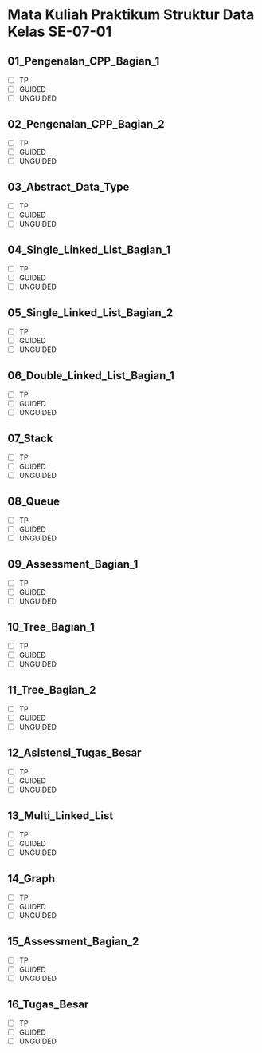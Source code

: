 # Mata Kuliah Praktikum Struktur Data Kelas SE-07-01

## 01_Pengenalan_CPP_Bagian_1
- [ ] TP
- [ ] GUIDED
- [ ] UNGUIDED

## 02_Pengenalan_CPP_Bagian_2
- [ ] TP
- [ ] GUIDED
- [ ] UNGUIDED

## 03_Abstract_Data_Type
- [ ] TP
- [ ] GUIDED
- [ ] UNGUIDED

## 04_Single_Linked_List_Bagian_1
- [ ] TP
- [ ] GUIDED
- [ ] UNGUIDED

## 05_Single_Linked_List_Bagian_2
- [ ] TP
- [ ] GUIDED
- [ ] UNGUIDED

## 06_Double_Linked_List_Bagian_1
- [ ] TP
- [ ] GUIDED
- [ ] UNGUIDED

## 07_Stack
- [ ] TP
- [ ] GUIDED
- [ ] UNGUIDED

## 08_Queue
- [ ] TP
- [ ] GUIDED
- [ ] UNGUIDED

## 09_Assessment_Bagian_1
- [ ] TP
- [ ] GUIDED
- [ ] UNGUIDED

## 10_Tree_Bagian_1
- [ ] TP
- [ ] GUIDED
- [ ] UNGUIDED

## 11_Tree_Bagian_2
- [ ] TP
- [ ] GUIDED
- [ ] UNGUIDED

## 12_Asistensi_Tugas_Besar
- [ ] TP
- [ ] GUIDED
- [ ] UNGUIDED

## 13_Multi_Linked_List
- [ ] TP
- [ ] GUIDED
- [ ] UNGUIDED

## 14_Graph
- [ ] TP
- [ ] GUIDED
- [ ] UNGUIDED

## 15_Assessment_Bagian_2
- [ ] TP
- [ ] GUIDED
- [ ] UNGUIDED

## 16_Tugas_Besar
- [ ] TP
- [ ] GUIDED
- [ ] UNGUIDED
